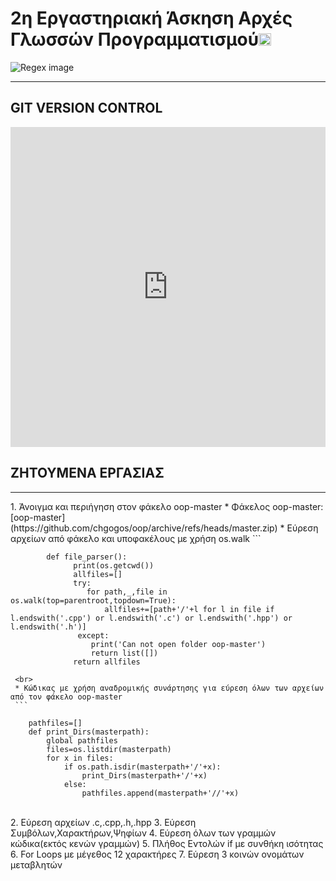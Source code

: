 # 2η Εργαστηριακή Άσκηση Αρχές Γλωσσών Προγραμματισμού<a href="https://chgogos.github.io/dituoi_agp/resources/agp_assignment20210329.pdf"><img width="20px" height="20px" src="https://www.freeiconspng.com/thumbs/information-icon/information-icon-clip-art-at-clker-com-vector-clip-art-online--32.png"></a>
![Regex image](https://www.oreilly.com/content/wp-content/uploads/sites/2/2019/06/email-regex_crop-ae942dc427c8cebd3a83c52d17389123.jpg)
<hr>

## GIT VERSION CONTROL
<iframe width="100%" height="512px" src="https://www.youtube.com/embed/RGOj5yH7evk" title="YouTube video player" frameborder="0" allow="accelerometer; autoplay; clipboard-write; encrypted-media; gyroscope; picture-in-picture" allowfullscreen></iframe>

## ΖΗΤΟΥΜΕΝΑ ΕΡΓΑΣΙΑΣ
<hr>
1. Άνοιγμα και περιήγηση στον φάκελο oop-master 
    *  Φάκελος oop-master:[oop-master](https://github.com/chgogos/oop/archive/refs/heads/master.zip)
    * Εύρεση αρχείων από φάκελο και υποφακέλους με χρήση os.walk
        ``` 
       
            def file_parser():
                  print(os.getcwd())
                  allfiles=[]
                  try:
                     for path,_,file in os.walk(top=parentroot,topdown=True):
                         allfiles+=[path+'/'+l for l in file if l.endswith('.cpp') or l.endswith('.c') or l.endswith('.hpp') or l.endswith('.h')]
                   except:
                      print('Can not open folder oop-master')
                      return list([])
                  return allfiles
       
     <br>  
     * Κώδικας με χρήση αναδρομικής συνάρτησης για εύρεση όλων των αρχείων από τον φάκελο oop-master
     ```
     
        pathfiles=[]
        def print_Dirs(masterpath):
            global pathfiles
            files=os.listdir(masterpath)
            for x in files:
                if os.path.isdir(masterpath+'/'+x):
                    print_Dirs(masterpath+'/'+x)
                else:
                    pathfiles.append(masterpath+'//'+x)
                    
  <br>
2. Εύρεση αρχείων .c,.cpp,.h,.hpp
3. Εύρεση Συμβόλων,Χαρακτήρων,Ψηφίων
4. Εύρεση όλων των γραμμών κώδικα(εκτός κενών γραμμών)
5. Πλήθος Εντολών if με συνθήκη ισότητας
6. For Loops με μέγεθος 12 χαρακτήρες
7. Εύρεση 3 κοινών ονομάτων μεταβλητών
